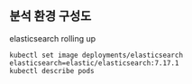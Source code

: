 ## 분석 환경 구성도

elasticsearch rolling up
```
kubectl set image deployments/elasticsearch elasticsearch=elastic/elasticsearch:7.17.1
kubectl describe pods
```
